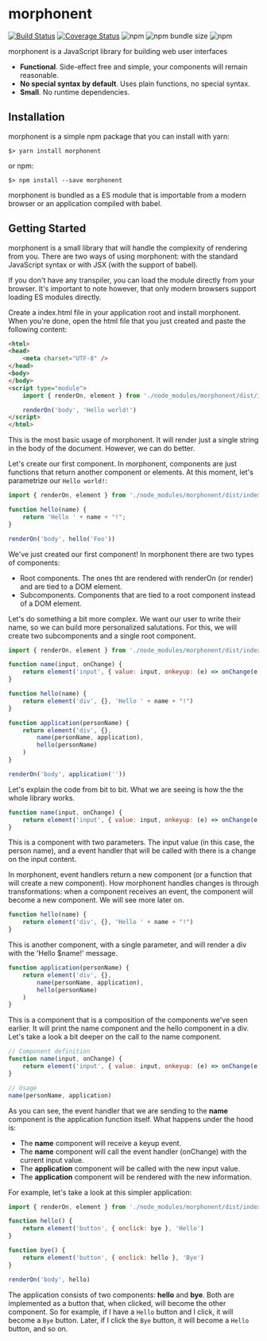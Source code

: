 # morphonent 
[![Build Status](https://travis-ci.org/kmruiz/morphonent.svg?branch=master)](https://travis-ci.org/kmruiz/morphonent)
[![Coverage Status](https://coveralls.io/repos/github/kmruiz/morphonent/badge.svg?branch=master)](https://coveralls.io/github/kmruiz/morphonent?branch=master) 
![npm](https://img.shields.io/npm/v/morphonent.svg) 
![npm bundle size](https://img.shields.io/bundlephobia/min/morphonent.svg) 
![npm](https://img.shields.io/npm/dw/morphonent.svg)

morphonent is a JavaScript library for building web user interfaces

* **Functional**. Side-effect free and simple, your components will remain reasonable.
* **No special syntax by default**. Uses plain functions, no special syntax.
* **Small**. No runtime dependencies.

## Installation

morphonent is a simple npm package that you can install with yarn:

`$> yarn install morphonent`

or npm:

`$> npm install --save morphonent`

morphonent is bundled as a ES module that is importable from a modern browser or an application compiled
with babel.

## Getting Started

morphonent is a small library that will handle the complexity of rendering from you. There are two ways
of using morphonent: with the standard JavaScript syntax or with JSX (with the support of babel).

If you don't have any transpiler, you can load the module directly from your browser. It's important 
to note however, that only modern browsers support loading ES modules directly.

Create a index.html file in your application root and install morphonent. When you're done, open the
html file that you just created and paste the following content:

```html
<html>
<head>
    <meta charset="UTF-8" />
</head>
<body>
</body>
<script type="module">
    import { renderOn, element } from './node_modules/morphonent/dist/index.js'

    renderOn('body', 'Hello world!')
</script>
</html>
```

This is the most basic usage of morphonent. It will render just a single string in the body of the document. However, we can do better.

Let's create our first component. In morphonent,
components are just functions that return another
component or elements. At this moment, let's parametrize our `Hello world!`:

```js
import { renderOn, element } from './node_modules/morphonent/dist/index.js'

function hello(name) {
    return 'Hello ' + name + "!"; 
}

renderOn('body', hello('Foo'))
```

We've just created our first component! In morphonent there are two types of components:

* Root components. The ones tht are rendered with renderOn (or render) and are tied to a DOM element.
* Subcomponents. Components that are tied to a root component instead of a DOM element.

Let's do something a bit more complex. We want our user to write their name, so we can build more personalized salutations. For this, we will create two subcomponents and a single root component.

```js
import { renderOn, element } from './node_modules/morphonent/dist/index.js'

function name(input, onChange) {
    return element('input', { value: input, onkeyup: (e) => onChange(e.target.value) })
}

function hello(name) {
    return element('div', {}, 'Hello ' + name + "!") 
}

function application(personName) {
    return element('div', {},
        name(personName, application),
        hello(personName)
    )
}

renderOn('body', application(''))
```

Let's explain the code from bit to bit. What we are seeing is how the the whole library works.

```js
function name(input, onChange) {
    return element('input', { value: input, onkeyup: (e) => onChange(e.target.value) })
}
```

This is a component with two parameters. The input value (in this case, the person name), and a event
handler that will be called with there is a change on the input content.

In morphonent, event handlers return a new component (or a function that will create a new component). How 
morphonent handles changes is through transformations: when a component receives an event, the component
will become a new component. We will see more later on.

```js
function hello(name) {
    return element('div', {}, 'Hello ' + name + "!") 
}
```

This is another component, with a single parameter, and will render a div with the 'Hello $name!' message.

```js
function application(personName) {
    return element('div', {},
        name(personName, application),
        hello(personName)
    )
}
```

This is a component that is a composition of the components we've seen earlier. It will print the 
name component and the hello component in a div. Let's take a look a bit deeper on the call to
the name component.

```js
// Component definition
function name(input, onChange) {
    return element('input', { value: input, onkeyup: (e) => onChange(e.target.value) })
}

// Usage
name(personName, application)
```

As you can see, the event handler that we are sending to the **name** component is the application function
itself. What happens under the hood is:

* The **name** component will receive a keyup event.
* The **name** component will call the event handler (onChange) with the current input value.
* The **application** component will be called with the new input value.
* The **application** component will be rendered with the new information.

For example, let's take a look at this simpler application:

```js
import { renderOn, element } from './node_modules/morphonent/dist/index.js'

function hello() {
    return element('button', { onclick: bye }, 'Hello')
}

function bye() {
    return element('button', { onclick: hello }, 'Bye')
}

renderOn('body', hello)
```

The application consists of two components: **hello** and **bye**. Both are implemented as a button that, when
clicked, will become the other component. So for example, if I have a `Hello` button and I click, it 
will become a `Bye` button. Later, if I click the `Bye` button, it will become a `Hello` button, and so on.

